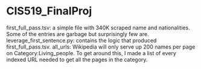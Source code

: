 # CIS519_FinalProj

first_full_pass.tsv: a simple file with 340K scraped name and nationalities. Some of the entries are garbage but surprisingly few are. 
leverage_first_sentence.py: contains the logic that produced first_full_pass.tsv.
all_urls: Wikipedia will only serve up 200 names per page on Category:Living_people. To get around this, I made a list of every indexed URL needed to get all the pages in the category.
